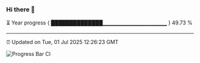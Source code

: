 ### Hi there 👋

⏳ Year progress { ██████████████▁▁▁▁▁▁▁▁▁▁▁▁▁▁▁▁ } 49.73 %

---

⏰ Updated on Tue, 01 Jul 2025 12:26:23 GMT

![Progress Bar CI](https://github.com/code-lakshay/GitHub-Actions-Demo/workflows/Progress%20Bar%20CI/badge.svg)
